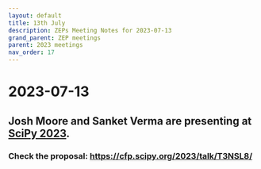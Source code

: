 ```yaml
---
layout: default
title: 13th July
description: ZEPs Meeting Notes for 2023-07-13
grand_parent: ZEP meetings
parent: 2023 meetings
nav_order: 17
---
```


# 2023-07-13

## Josh Moore and Sanket Verma are presenting at [SciPy 2023](https://www.scipy2023.scipy.org/).

### Check the proposal: <https://cfp.scipy.org/2023/talk/T3NSL8/>